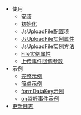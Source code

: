 - 使用
  - [安装](/v2/usage/install.md)
  - [初始化](/v2/usage/init.md)
  - [JsUploadFile配置项](/v2/usage/upload-config.md)
  - [JsUploadFile实例属性](/v2/usage/upload-attr.md)
  - [JsUploadFile实例方法](/v2/usage/upload-fun.md)
  - [File实例属性](/v2/usage/file-attr.md)
  - [上传事件回调参数](/v2/usage/cb-params.md)
- 示例
  - [完整示例](/v2/example/example.md)
  - [简单示例](/v2/example/eg-simple.md)
  - [formDataKey示例](/v2/example/eg-formDataKey.md)
  - [on监听事件示例](/v2/example/eg-onevent.md)
- [更新日志](/v2/version.md)